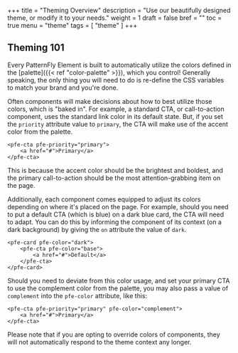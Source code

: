 +++
title = "Theming Overview"
description = "Use our beautifully designed theme, or modify it to your needs."
weight = 1
draft = false
bref = ""
toc = true
menu = "theme"
tags = [ "theme" ]
+++


## Theming 101

Every PatternFly Element is built to automatically utilize the colors defined in the [palette]({{< ref "color-palette" >}}), which you control! Generally speaking, the only thing you will need to do is re-define the CSS variables to match your brand and you're done.

Often components will make decisions about how to best utilize those colors, which is "baked in". For example, a standard CTA, or call-to-action component, uses the standard link color in its default state. But, if you set the `priority` attribute value to `primary`, the CTA will make use of the accent color from the palette.


	<pfe-cta pfe-priority="primary">
		<a href="#">Primary</a>
	</pfe-cta>


This is because the accent color should be the brightest and boldest, and the primary call-to-action should be the most attention-grabbing item on the page.


Additionally, each component comes equipped to adjust its colors depending on where it's placed on the page. For example, should you need to put a default CTA (which is blue) on a dark blue card, the CTA will need to adapt. You can do this by informing the component of its context (on a dark background) by giving the `on` attribute the value of `dark`.

    <pfe-card pfe-color="dark">
	    <pfe-cta pfe-color="base">
	    	<a href="#">Default</a>
	    </pfe-cta>
	</pfe-card>

Should you need to deviate from this color usage, and set your primary CTA to use the complement color from the palette, you may also pass a value of `complement` into the `pfe-color`  attribute, like this:

	<pfe-cta pfe-priority="primary" pfe-color="complement">
		<a href="#">Primary</a>
	</pfe-cta>

Please note that if you are opting to override colors of components, they will not automatically respond to the theme context any longer.
